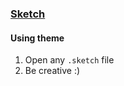 ### [Sketch](https://www.sketch.com)

#### Using theme

1. Open any `.sketch` file
2. Be creative :)